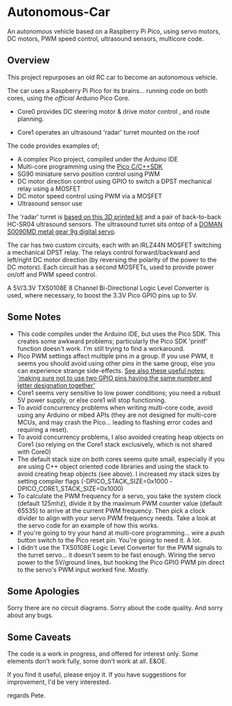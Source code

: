 # Autonomous-Car
An autonomous vehicle based on a Raspberry Pi Pico, using servo motors, DC motors, PWM speed control, ultrasound sensors, multicore code.

## Overview

This project repurposes an old RC car to become an autonomous vehicle.

The car uses a Raspberry Pi Pico for its brains... running code on both cores, using the _official_ Arduino Pico Core.

- Core0 provides DC steering motor & drive motor control , and route planning.

- Core1 operates an ultrasound 'radar' turret mounted on the roof
 
The code provides examples of;
 - A complex Pico project, compiled under the Arduino IDE
 - Multi-core programming using the [Pico C/C++SDK](https://datasheets.raspberrypi.com/pico/raspberry-pi-pico-c-sdk.pdf)
 - SG90 miniature servo position control using PWM
 - DC motor direction control using GPIO to switch a DPST mechanical relay using a MOSFET
 - DC motor speed control using PWM via a MOSFET
 - Ultrasound sensor use

The 'radar' turret is [based on this 3D printed kit](https://www.tinkercad.com/embed/0e6vV6PrGs4?editbtn=1) and a pair of back-to-back HC-SR04 ultrasound sensors. The ultrasound turret sits ontop of a [DOMAN S0090MD metal gear 9g digital servo](http://www.domanrchobby.com/content/?130.html).

The car has two custom circuits, each with an IRLZ44N MOSFET switching a mechanical DPST relay. The relays control forward/backward and left/right DC motor direction (by reversing the polarity of the power to the DC motors). Each circuit has a second MOSFETs, used to provide power on/off and PWM speed control.

A 5V/3.3V TXS0108E 8 Channel Bi-Directional Logic Level Converter is used, where necessary, to boost the 3.3V Pico GPIO pins up to 5V.

## Some Notes

- This code compiles under the Arduino IDE, but uses the Pico SDK. This creates some awkward problems; particularly the Pico SDK 'printf' function doesn't work. I'm still trying to find a workaround.
- Pico PWM settings affect multiple pins in a group. If you use PWM, it seems you should avoid using other pins in the same group, else you can experience strange side-effects. [See also these useful notes; 'making sure not to use two GPIO pins having the same number and letter designation together'](https://www.etechnophiles.com/raspberry-pi-pico-pinout-specifications-datasheet-in-detail/)
- Core1 seems very sensitive to low power conditions; you need a robust 5V power supply, or else core1 will stop functioning.
- To avoid concurrency problems when writing multi-core code, avoid using any Arduino or mbed APIs (they are not designed for multi-core MCUs, and may crash the Pico... leading to flashing error codes and requiring a reset). 
- To avoid concurrency problems, I also avoided creating heap objects on Core1 (so relying on the Core1 stack exclusively, which is not shared with Core0)
- The default stack size on both cores seems quite small, especially if you are using C++ object oriented code libraries and using the stack to avoid creating heap objects (see above). I increased my stack sizes by setting compiler flags (-DPICO_STACK_SIZE=0x1000 -DPICO_CORE1_STACK_SIZE=0x1000)
- To calculate the PWM frequency for a servo, you take the system clock (default 125mhz), divide it by the maximum PWM counter value (default 65535) to arrive at the current PWM frequency. Then pick a clock divider to align with your servo PWM frequency needs. Take a look at the servo code for an example of how this works.
- If you're going to try your hand at multi-core programming... wire a push button switch to the Pico reset pin. You're going to need it. A lot.
-  I didn't use the TXS0108E Logic Level Converter for the PWM signals to the turret servo... it doesn't seem to be fast enough. Wiring the servo power to the 5V/ground lines, but hooking the Pico GPIO PWM pin direct to the servo's PWM input worked fine. Mostly.

## Some Apologies

Sorry there are no circuit diagrams. Sorry about the code quality. And sorry about any bugs.

## Some Caveats

The code is a work in progress, and offered for interest only. Some elements don't work fully, some don't work at all. E&OE.

If you find it useful, please enjoy it. If you have suggestions for improvement, I'd be very interested.

regards
Pete.
